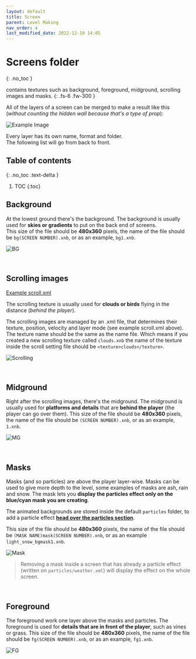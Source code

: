 ```yaml
---
layout: default
title: Screen
parent: Level Making
nav_order: 4
last_modified_date: 2022-12-19 14:05
---
```


# Screens folder
{: .no_toc }

contains textures such as background, foreground, midground, scrolling images and masks.<!-- more -->
{: .fs-6 .fw-300 }

All of the layers of a screen can be merged to make a result like this (*without counting the hidden wall because that's a type of prop*):

![Example Image](https://raw.githubusercontent.com/JumpKingPlus/JumpKingPlus.github.io/www/workshop/files/final.jpg)

Every layer has its own name, format and folder.<br>The following list will go from back to front.

## Table of contents
{: .no_toc .text-delta }

1. TOC
{:toc}

## Background
At the lowest ground there's the background.
The background is usually used for **skies or gradients** to put on the back end of screens.<br>
This size of the file should be **480x360** pixels, the name of the file should be `bg(SCREEN NUMBER).xnb`, or as an example, `bg1.xnb`.

![BG](https://raw.githubusercontent.com/JumpKingPlus/JumpKingPlus.github.io/www/workshop/files/background.png)

<br>

## Scrolling images

<a class="button transparent small" href="https://raw.githubusercontent.com/JumpKingPlus/JumpKingPlus.github.io/www/workshop/files/scroll.xml"><ion-icon name="code-slash"></ion-icon> Example scroll.xml</a>

The scrolling texture is usually used for **clouds or birds** flying in the distance (*behind the player*).

The scrolling images are managed by an .xml file, that determines their texture, position, velocity and layer mode (see example scroll.xml above). The texture name should be the same as the name file. Which means if you created a new scrolling texture called `clouds.xnb` the name of the texture inside the scroll setting file should be `<texture>clouds</texture>`.

![Scrolling](https://raw.githubusercontent.com/JumpKingPlus/JumpKingPlus.github.io/www/workshop/files/scroll.png)

<br>

## Midground
Right after the scrolling images, there's the midground.
The midground is usually used for **platforms and details** that are **behind the player** (the player can go over them).
This size of the file should be **480x360** pixels, the name of the file should be `(SCREEN NUMBER).xnb`, or as an example, `1.xnb`.

![MG](https://raw.githubusercontent.com/JumpKingPlus/JumpKingPlus.github.io/www/workshop/files/midground.png)

<br>

## Masks
Masks (and so particles) are above the player layer-wise.
Masks can be used to give more depth to the level, some examples of masks are ash, rain and snow. The mask lets you **display the particles effect only on the blue/cyan mask you are creating**.

The animated backgrounds are stored inside the default `particles` folder, to add a particle effect [**head over the particles section**](../particles/#weather-configuration).

This size of the file should be **480x360** pixels, the name of the file should be `(MASK NAME)mask(SCREEN NUMBER).xnb`, or as an example `light_snow_bgmask1.xnb`.

![Mask](https://raw.githubusercontent.com/JumpKingPlus/JumpKingPlus.github.io/www/workshop/files/mask.png)

> Removing a mask inside a screen that has already a particle effect (written on `particles/weather.xml`) will display the effect on the whole screen.

<br>

## Foreground
The foreground work one layer above the masks and particles.
The foreground is used for **details that are in front of the player**, such as vines or grass.
This size of the file should be **480x360** pixels, the name of the file should be `fg(SCREEN NUMBER).xnb`, or as an example, `fg1.xnb`.

![FG](https://raw.githubusercontent.com/JumpKingPlus/JumpKingPlus.github.io/www/workshop/files/foreground.png)